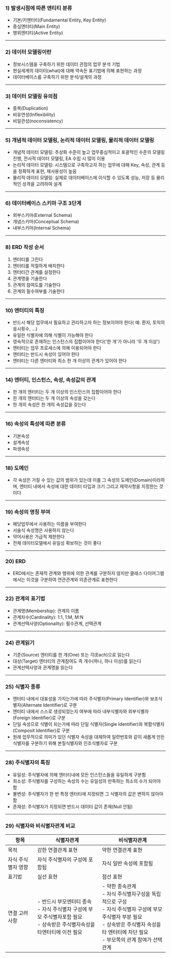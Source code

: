 ### 1) 발생시점에 따른 엔티티 분류
- 기본/키엔터티(Fundamental Entity, Key Entity)
- 중심엔터티(Main Entity)
- 행위엔티티(Active Entity)

---
### 2) 데이터 모델링이란
- 정보시스템을 구축하기 위한 데이터 관점의 업무 분석 기법
- 현실세계의 데이터(what)에 대해 약속돈 표기법에 의해 표현하는 과정
- 데이터베이스를 구축하기 위한 분석/설계의 과정

---
### 3) 데이터 모델링 유의점
- 중복(Duplication)
- 비유연성(Inflexibility)
- 비일관성(noconsistency)

---
### 5) 개념적 데이터 모델링, 논리적 데이터 모델링, 물리적 데이터 모델링
- 개념적 데이터 모델링: 추상화 수준이 높고 업무중심적이고 포괄적인 수준의 모델링 진행, 전사적 데이터 모델링, EA 수립 시 많이 이용
- 논리적 데이터 모델링: 시스템으로 구축하고자 하는 업무에 대해 Key, 속성, 관계 등을 정확하게 표현, 재사용성이 높음
- 물리적 데이터 모델링: 실제로 데이터베이스에 이식할 수 있도록 성능, 저장 등 물리적인 성격을 고려하여 설계

---
### 6) 데이터베이스 스키마 구조 3단계
- 외부스키마(External Schema)
- 개념스키마(Conceptual Schema)
- 내부스키마(Internal Schema)

---
### 8) ERD 작성 순서
1. 엔터티를 그린다
2. 엔터티를 적절하게 배치한다
3. 엔터티간 관계를 설정한다
4. 관계명을 기술한다
5. 관계의 참여도를 기술한다
6. 관계의 필수여부를 기술한다

---
### 10) 엔터티의 특징
- 반드시 해당 업무에서 필요하고 관리하고자 하는 정보이어야 한다( 예: 환자, 토익의 응시횟수, ...)
- 유일한 식별자에 의해 식별이 가능해야 한다
- 영속적으로 존재하는 인스턴스의 집합이어야 한다('한 개'가 아니라 '두 개 이상')
- 엔터티는 업무 프로세스에 의해 이용되어야 한다
- 엔터티는 반드시 속성이 있어야 한다
- 엔터티는 다른 엔터티와 최소 한 개 이상의 관계가 있어야 한다

---
### 14) 엔터티, 인스턴스, 속성, 속성값의 관계
- 한 개의 엔터티는 두 개 이상의 인스턴스의 집합이어야 한다
- 한 개의 엔터티는 두 개 이상의 속성을 갖는다
- 한 개의 속성은 한 개의 속성값을 갖는다

---
### 16) 속성의 특성에 따른 분류
- 기본속성
- 설계속성
- 파생속성

---
### 18) 도메인
- 각 속성은 가질 수 있는 값의 범위가 있는데 이를 그 속성의 도메인(Domain)이라하며, 엔터티 내에서 속성에 대한 데이터 타입과 크기 그리고 제약사항을 지정한는 것이다

---
### 19) 속성의 명칭 부여
- 해당업무에서 사용하는 이름을 부여한다
- 서술식 속성명은 사용하지 않는다
- 약어사용은 가급적 제한한다
- 전체 데이터모델에서 유일성 확보하는 것이 좋다

---
### 20) ERD
- ERD에서는 존재적 관계와 행위에 의한 관계를 구분하지 않지만 클래스 다이어그램에서는 이것을 구분하여 연관관계와 의존관계로 표현한다

---
### 22) 관계의 표기법
- 관계명(Membership): 관계의 이름
- 관계차수(Cardinality): 1:1, 1:M, M:N
- 관계선택사양(Optionality): 필수관계, 선택관계

---
### 24) 관계읽기
- 기준(Source) 엔터티를 한 개(One) 또는 각(Each)으로 읽는다
- 대상(Target) 엔터티의 관계참여도 즉 개수(하나, 하나 이상)를 읽는다
- 관계선택사양과 관계명을 읽는다

---
### 25) 식별자 종류
- 엔터티 내에서 대표성을 가지는가에 따라 주식별자(Primary Identifier)와 보조식별자(Alternate Identifier)로 구분
- 엔터티 내에서 스스로 생성되었는지 여부에 따라 내부식별자와 외부식별자(Foreign Identifier)로 구분
- 단일 속성으로 식별이 되는가에 따라 단일 식별자(Single Identifier)와 복합식별자(Composit Identifier)로 구분
- 원래 업무적으로 의미가 있던 식별자 속성을 대체하여 일련번호와 같이 새롭게 만든 식별자를 구분하기 위해 본질식별자와 인조식별자로 구분

---
### 28) 주식별자의 특징
- 유일성: 주식별자에 의해 엔터티내에 모든 인스턴스들을 유일하게 구분함
- 최소성: 주식별자를 구성하는 속성의 수는 유일성의 만족하는 최소의 수가 되어야 함
- 불변성: 주식별자가 한 번 특정 엔터티에 지정되면 그 식별자의 값은 변하지 않아야 함
- 존재성: 주식별자가 지정되면 반드시 데이터 값이 존재(Null 안됨)

---
### 29) 식별자와 비식별자관계 비교
|항목|식별자관계|비식별자관계|
|----|----------|-----------|
|목적|강한 연결관계 표현|약한 연결관계 표현|
|자식 주식별자 영향|자식 주식별자의 구성에 포함됨|자식 일반 속성에 포함됨|
|표기법|실선 표현|점선 표현|
|연결 고려사항| - 반드시 부모엔터티 종속 </br> - 자식 주식별자 구성에 부모 주식별자포함 필요 </br> - 상속받은 주식별자속성을 타엔터티에 이전 필요|- 약한 종속관계 </br> - 자식 주식별자구성을 독립적으로 구성 </br> - 자식 주식별자 구성에 부모 주식별자 부분 필요 </br> - 상속받은 주식별자 속성을 타 엔터티에 차단 필요 </br> - 부모쪽의 관계 참여가 선택관계|